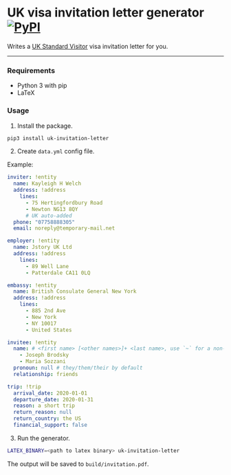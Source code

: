 UK visa invitation letter generator [![PyPI](https://img.shields.io/pypi/v/uk-invitation-letter?style=flat-square)](https://pypi.org/project/uk-invitation-letter/)
===

Writes a [UK Standard Visitor](https://www.gov.uk/standard-visitor) visa invitation letter for you.


---

### Requirements

* Python 3 with pip
* LaTeX

### Usage

1. Install the package.

```bash
pip3 install uk-invitation-letter
```

2. Create `data.yml` config file.

Example:

```yaml
inviter: !entity
  name: Kayleigh H Welch
  address: !address
    lines:
      - 75 Hertingfordbury Road
      - Newton NG13 8QY
      # UK auto-added
  phone: "07758888305"
  email: noreply@temporary-mail.net

employer: !entity
  name: Jstory UK Ltd
  address: !address
    lines:
      - 89 Well Lane
      - Patterdale CA11 0LQ

embassy: !entity
  name: British Consulate General New York
  address: !address
    lines:
      - 885 2nd Ave
      - New York
      - NY 10017
      - United States

invitee: !entity
  name: # <first name> [<other names>]+ <last name>, use `~` for a non-breaking space
    - Joseph Brodsky
    - Maria Sozzani
  pronoun: null # they/them/their by default
  relationship: friends

trip: !trip
  arrival_date: 2020-01-01
  departure_date: 2020-01-31
  reason: a short trip
  return_reason: null
  return_country: the US
  financial_support: false
```

3. Run the generator.

```bash
LATEX_BINARY=<path to latex binary> uk-invitation-letter
```

The output will be saved to `build/invitation.pdf`.
